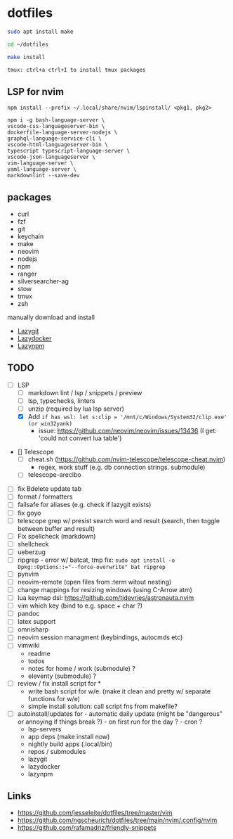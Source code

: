 # dotfiles

```zsh
sudo apt install make

cd ~/dotfiles

make install

tmux: ctrl+a ctrl+I to install tmux packages
```

## LSP for nvim

`npm install --prefix ~/.local/share/nvim/lspinstall/ <pkg1, pkg2>`

```vim
npm i -g bash-language-server \
vscode-css-languageserver-bin \
dockerfile-language-server-nodejs \
graphql-language-service-cli \
vscode-html-languageserver-bin \
typescript typescript-language-server \
vscode-json-languageserver \
vim-language-server \
yaml-language-server \
markdownlint --save-dev
```

## packages

- curl
- fzf
- git
- keychain
- make
- neovim
- nodejs
- npm
- ranger
- silversearcher-ag
- stow
- tmux
- zsh

manually download and install
- [Lazygit](https://github.com/jesseduffield/lazygit)
- [Lazydocker](https://github.com/jesseduffield/lazydocker)
- [Lazynpm](https://github.com/jesseduffield/lazynpm)

## TODO

- [ ] LSP
	- [ ] markdown lint / lsp / snippets / preview
	- [ ] lsp, typechecks, linters
	- [ ] unzip (required by lua lsp server)
	- [X] Add `if has wsl: let s:clip = '/mnt/c/Windows/System32/clip.exe' (or win32yank)`
		- issue: https://github.com/neovim/neovim/issues/13436 (I get: 'could not convert lua table')
- [] Telescope
	- [ ] cheat.sh (https://github.com/nvim-telescope/telescope-cheat.nvim)
		- regex, work stuff (e.g. db connection strings. submodule)
	- [ ] telescope-arecibo
- [ ] fix Bdelete update tab
- [ ] format / formatters 
- [ ] failsafe for aliases (e.g. check if lazygit exists)
- [ ] fix goyo
- [ ] telescope grep w/ presist search word and result (search, then toggle between buffer and result)
- [ ] Fix spellcheck (markdown)
- [ ] shellcheck
- [ ] ueberzug
- [ ] ripgrep - error w/ batcat, tmp fix: `sudo apt install -o Dpkg::Options::="--force-overwrite" bat ripgrep`
- [ ] pynvim
- [ ] neovim-remote (open files from :term witout nesting)
- [ ] change mappings for resizing windows (using C-Arrow atm)
- [ ] lua keymap dsl: https://github.com/tjdevries/astronauta.nvim
- [ ] vim which key (bind to e.g. space + char ?)
- [ ] pandoc
- [ ] latex support
- [ ] omnisharp
- [ ] neovim session managment (keybindings, autocmds etc)
- [ ] vimwiki
	- readme
	- todos
	- notes for home / work (submodule) ?
	- eleventy (submodule) ?
- [ ] review / fix install script for *
	- write bash script for w/e. (make it clean and pretty w/ separate functions for w/e)
	- simple install solution: call script fns from makefile?
- [ ] autoinstall/updates for
    	- automatic daily update (might be "dangerous" or annoying if things break ?)
	    	- on first run for the day ?
		- cron ?
	- lsp-servers
	- app deps (make install now)
	- nightly build apps (.local/bin)
	- repos / submodules
	- lazygit
	- lazydocker
	- lazynpm

## Links

- https://github.com/jesseleite/dotfiles/tree/master/vim
- https://github.com/ngscheurich/dotfiles/tree/main/nvim/.config/nvim
- https://github.com/rafamadriz/friendly-snippets
